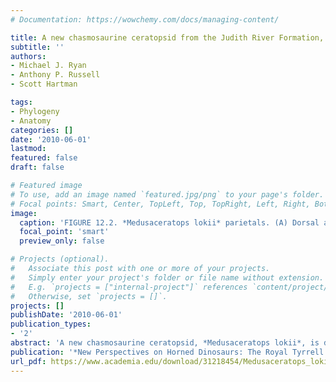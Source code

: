 ```yaml
---
# Documentation: https://wowchemy.com/docs/managing-content/

title: A new chasmosaurine ceratopsid from the Judith River Formation, Montana
subtitle: ''
authors:
- Michael J. Ryan
- Anthony P. Russell
- Scott Hartman

tags:
- Phylogeny
- Anatomy
categories: []
date: '2010-06-01'
lastmod: 
featured: false
draft: false

# Featured image
# To use, add an image named `featured.jpg/png` to your page's folder.
# Focal points: Smart, Center, TopLeft, Top, TopRight, Left, Right, BottomLeft, Bottom, BottomRight.
image:
  caption: 'FIGURE 12.2. *Medusaceratops lokii* parietals. (A) Dorsal and (B) ventral right parietal ramus, WDC-DJR-001; (C) ventral and (D) dorsal left parietal process P1, WDC-DJR-002. Inset is a reconstruction of the frill based on WDC-DJR-001. Pl-3: parietal processes #1-3; SQC: squamosal contact. Scale bar is 10 cm.'
  focal_point: 'smart'
  preview_only: false

# Projects (optional).
#   Associate this post with one or more of your projects.
#   Simply enter your project's folder or file name without extension.
#   E.g. `projects = ["internal-project"]` references `content/project/deep-learning/index.md`.
#   Otherwise, set `projects = []`.
projects: []
publishDate: '2010-06-01'
publication_types:
- '2'
abstract: 'A new chasmosaurine ceratopsid, *Medusaceratops lokii*, is described based on material collected from a bonebed in the Judith River Formation (Campanian) near Havre, Montana. Originally, all ceratopsid material from the bonebed was referred to the basal centrosaurine *Albertaceratops* Ryan 2007, the holotype of which was collected from the Oldman Formation of Alberta, Canada. Reassessment of several key features of parietals from the Montanan bonebed, including the number and shape of the preserved epiparietals, necessitates referral of at least some material from this site to the new taxon. Although the bonebed does include centrosaurine elements (including a lateral parietal ramus and a squamosal) that may eventually be referable to *Albertaceratops*, it appears to be dominated by elements of chasmosaurine affinity. In addition to being the first unequivocal occurrence of a Campanian-aged chasmosaurine ceratopsid in Montana, *Medusaceratops lokii* is also the oldest known Chasmosaurine ceratopsid (approximately 77.5 Ma).'
publication: '*New Perspectives on Horned Dinosaurs: The Royal Tyrrell Museum Ceratopsian Symposium*'
url_pdf: https://www.academia.edu/download/31218454/Medusaceratops_lokii.pdf
---
```

